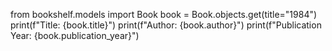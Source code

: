 from bookshelf.models import Book book = Book.objects.get(title="1984") print(f"Title: {book.title}") print(f"Author: {book.author}") print(f"Publication Year: {book.publication_year}")